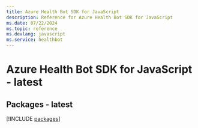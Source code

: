 ```yaml
---
title: Azure Health Bot SDK for JavaScript
description: Reference for Azure Health Bot SDK for JavaScript
ms.date: 07/22/2024
ms.topic: reference
ms.devlang: javascript
ms.service: healthbot
---
```

# Azure Health Bot SDK for JavaScript - latest
## Packages - latest
[!INCLUDE [packages](health-bot-index.md)]